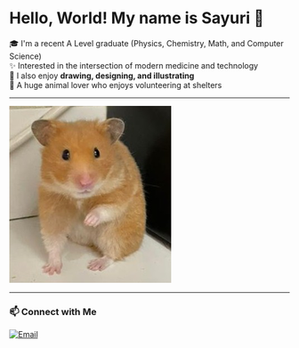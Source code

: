 # Hello, World! My name is Sayuri 🌸

🎓 I'm a recent A Level graduate (Physics, Chemistry, Math, and Computer Science)  
✨ Interested in the intersection of modern medicine and technology  
🎨 I also enjoy **drawing, designing, and illustrating**   
🐾 A huge animal lover who enjoys volunteering at shelters

---

![Here is my hamster, Kinako :3 ](kinako.jpg)


---

### 📫 Connect with Me
[![Email](https://img.shields.io/badge/Email-D14836?logo=gmail&logoColor=white)](mailto:sayuri.ahis@gmail.com)
